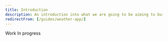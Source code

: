 ```yaml
---
title: Introduction
description: An introduction into what we are going to be aiming to build
redirectFrom: [/guides/weather-app/]
---
```


Work In progress